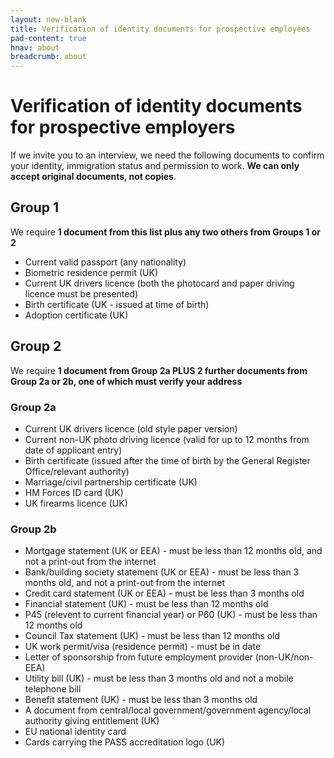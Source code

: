 ```yaml
---
layout: new-blank
title: Verification of identity documents for prospective employees
pad-content: true
hnav: about
breadcrumb: about
---
```


# Verification of identity documents for prospective employers

If we invite you to an interview, we need the following documents to confirm your identity, immigration status and permission to work. **We can only accept original documents, not copies**.

## Group 1

We require **1 document from this list plus any two others from Groups 1 or 2**

* Current valid passport (any nationality)
* Biometric residence permit (UK)
* Current UK drivers licence (both the photocard and paper driving licence must be presented)
* Birth certificate (UK - issued at time of birth)
* Adoption certificate (UK)

## Group 2

We require **1 document from Group 2a PLUS 2 further documents from Group 2a or 2b, one of which must verify your address**

### Group 2a

* Current UK drivers licence (old style paper version)
* Current non-UK photo driving licence (valid for up to 12 months from date of applicant entry)
* Birth certificate (issued after the time of birth by the General Register Office/relevant authority)
* Marriage/civil partnership certificate (UK)
* HM Forces ID card (UK)
* UK firearms licence (UK)

### Group 2b

* Mortgage statement (UK or EEA) - must be less than 12 months old, and not a print-out from the internet
* Bank/building society statement (UK or EEA) - must be less than 3 months old, and not a print-out from the internet
* Credit card statement (UK or EEA) - must be less than 3 months old
* Financial statement (UK) - must be less than 12 months old
* P45 (relevent to current financial year) or P60 (UK) - must be less than 12 months old
* Council Tax statement (UK) - must be less than 12 months old
* UK work permit/visa (residence permit) - must be in date
* Letter of sponsorship from future employment provider (non-UK/non-EEA)
* Utility bill (UK) - must be less than 3 months old and not a mobile telephone bill
* Benefit statement (UK) - must be less than 3 months old
* A document from central/local government/government agency/local authority giving entitlement (UK)
* EU national identity card
* Cards carrying the PASS accreditation logo (UK)
